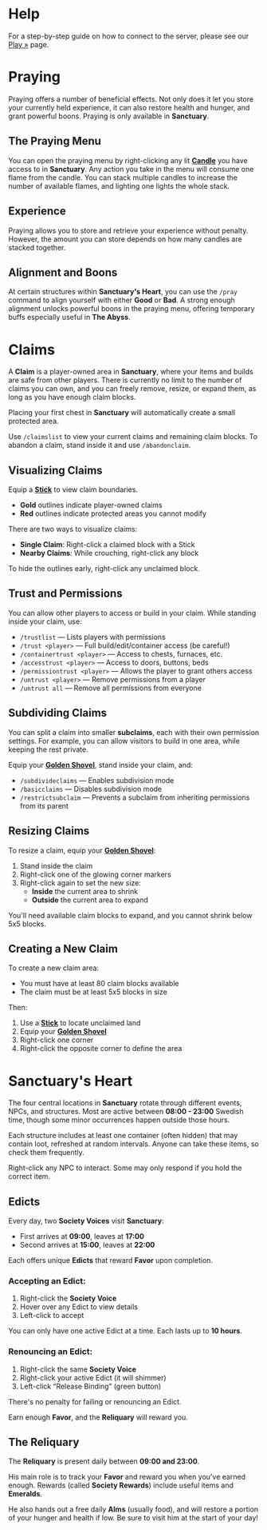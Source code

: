 # Help

For a step-by-step guide on how to connect to the server, please see our [Play »](minecraft/play) page.

# Praying

Praying offers a number of beneficial effects.
Not only does it let you store your currently held experience, it can also restore health and hunger, and grant powerful boons.
Praying is only available in **Sanctuary**.

## The Praying Menu

You can open the praying menu by right-clicking any lit [**Candle**](https://minecraft.wiki/w/Candle) you have access to in **Sanctuary**.
Any action you take in the menu will consume one flame from the candle.
You can stack multiple candles to increase the number of available flames, and lighting one lights the whole stack.

## Experience

Praying allows you to store and retrieve your experience without penalty.
However, the amount you can store depends on how many candles are stacked together.

## Alignment and Boons

At certain structures within **Sanctuary's Heart**, you can use the `/pray` command to align yourself with either **Good** or **Bad**.
A strong enough alignment unlocks powerful boons in the praying menu, offering temporary buffs especially useful in **The Abyss**.

# Claims

A **Claim** is a player-owned area in **Sanctuary**, where your items and builds are safe from other players.
There is currently no limit to the number of claims you can own, and you can freely remove, resize, or expand them, as long as you have enough claim blocks.

Placing your first chest in **Sanctuary** will automatically create a small protected area.

Use `/claimslist` to view your current claims and remaining claim blocks.
To abandon a claim, stand inside it and use `/abandonclaim`.

## Visualizing Claims

Equip a [**Stick**](https://minecraft.wiki/w/Stick) to view claim boundaries.

- **Gold** outlines indicate player-owned claims
- **Red** outlines indicate protected areas you cannot modify

There are two ways to visualize claims:

- **Single Claim**: Right-click a claimed block with a Stick
- **Nearby Claims**: While crouching, right-click any block

To hide the outlines early, right-click any unclaimed block.

## Trust and Permissions

You can allow other players to access or build in your claim.
While standing inside your claim, use:

- `/trustlist` — Lists players with permissions
- `/trust <player>` — Full build/edit/container access (be careful!)
- `/containertrust <player>` — Access to chests, furnaces, etc.
- `/accesstrust <player>` — Access to doors, buttons, beds
- `/permissiontrust <player>` — Allows the player to grant others access
- `/untrust <player>` — Remove permissions from a player
- `/untrust all` — Remove all permissions from everyone

## Subdividing Claims

You can split a claim into smaller **subclaims**, each with their own permission settings.
For example, you can allow visitors to build in one area, while keeping the rest private.

Equip your [**Golden Shovel**](https://minecraft.wiki/w/Golden_Shovel), stand inside your claim, and:

- `/subdivideclaims` — Enables subdivision mode
- `/basicclaims` — Disables subdivision mode
- `/restrictsubclaim` — Prevents a subclaim from inheriting permissions from its parent

## Resizing Claims

To resize a claim, equip your [**Golden Shovel**](https://minecraft.wiki/w/Golden_Shovel):

1. Stand inside the claim
2. Right-click one of the glowing corner markers
3. Right-click again to set the new size:
	- **Inside** the current area to shrink
	- **Outside** the current area to expand

You'll need available claim blocks to expand, and you cannot shrink below 5x5 blocks.

## Creating a New Claim

To create a new claim area:

- You must have at least 80 claim blocks available
- The claim must be at least 5x5 blocks in size

Then:

1. Use a [**Stick**](https://minecraft.wiki/w/Stick) to locate unclaimed land
2. Equip your [**Golden Shovel**](https://minecraft.wiki/w/Golden_Shovel)
3. Right-click one corner
4. Right-click the opposite corner to define the area

# Sanctuary's Heart

The four central locations in **Sanctuary** rotate through different events, NPCs, and structures.
Most are active between **08:00 - 23:00** Swedish time, though some minor occurrences happen outside those hours.

Each structure includes at least one container (often hidden) that may contain loot, refreshed at random intervals.
Anyone can take these items, so check them frequently.

Right-click any NPC to interact.
Some may only respond if you hold the correct item.

## Edicts

Every day, two **Society Voices** visit **Sanctuary**:

- First arrives at **09:00**, leaves at **17:00**
- Second arrives at **15:00**, leaves at **22:00**

Each offers unique **Edicts** that reward **Favor** upon completion.

### Accepting an Edict:

1. Right-click the **Society Voice**
2. Hover over any Edict to view details
3. Left-click to accept

You can only have one active Edict at a time.
Each lasts up to **10 hours**.

### Renouncing an Edict:

1. Right-click the same **Society Voice**
2. Right-click your active Edict (it will shimmer)
3. Left-click “Release Binding” (green button)

There's no penalty for failing or renouncing an Edict.

Earn enough **Favor**, and the **Reliquary** will reward you.

## The Reliquary

The **Reliquary** is present daily between **09:00 and 23:00**.

His main role is to track your **Favor** and reward you when you've earned enough.
Rewards (called **Society Rewards**) include useful items and **Emeralds**.

He also hands out a free daily **Alms** (usually food), and will restore a portion of your hunger and health if low.
Be sure to visit him at the start of your day!
